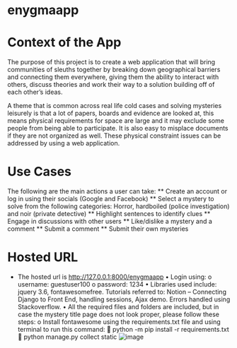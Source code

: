 # enygmaapp

# Context of the App
The purpose of this project is to create a web application that will bring communities of sleuths together by breaking down geographical barriers and connecting them everywhere, giving them the ability to interact with others, discuss theories and work their way to a solution building off of each other’s ideas. 

A theme that is common across real life cold cases and solving mysteries leisurely is that a lot of papers, boards and evidence are looked at, this means physical requirements for space are large and it may exclude some people from being able to participate. It is also easy to misplace documents if they are not organized as well. These physical constraint issues can be addressed by using a web application.

# Use Cases
The following are the main actions a user can take:
** Create an account or log in using their socials (Google and Facebook)
**	Select a mystery to solve from the following categories: Horror, hardboiled (police investigation) and noir (private detective)
**	Highlight sentences to identify clues
**	Engage in discussions with other users
**	Like/dislike a mystery and a comment
**	Submit a comment
** Submit their own mysteries


# Hosted URL
*	The hosted url is http://127.0.0.1:8000/enygmaapp
•	Login using: 
o	username: guestuser100
o	password: 1234
•	Libraries used include: jquery 3.6, fontawesomefree. Tutorials referred to: Notion – Connecting Django to Front End, handling sessions, Ajax demo. Errors handled using Stackoverflow.
•	All the required files and folders are included, but in case the mystery title page does not look proper, please follow these steps:
o	Install fontawesome using the requirements.txt file and using terminal to run this command: 
	python -m pip install -r requirements.txt
	python manage.py collect static
![image](https://user-images.githubusercontent.com/61343451/205465670-c9b6ff1b-b3f2-47a9-87af-daa07b5ac091.png)
